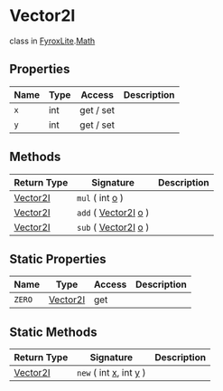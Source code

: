 # Vector2I
class in [FyroxLite](../../scripting_api.md).[Math](../Math.md)

## Properties
| Name | Type | Access | Description |
|---|---|---|---|
| `x` | int | get / set |  |
| `y` | int | get / set |  |

## Methods
| Return Type | Signature | Description |
|---|---|---|
| [Vector2I](../Math/Vector2I.md) | `mul` ( int <ins>o</ins> ) |  |
| [Vector2I](../Math/Vector2I.md) | `add` ( [Vector2I](../Math/Vector2I.md) <ins>o</ins> ) |  |
| [Vector2I](../Math/Vector2I.md) | `sub` ( [Vector2I](../Math/Vector2I.md) <ins>o</ins> ) |  |

## Static Properties
| Name | Type | Access | Description |
|---|---|---|---|
| `ZERO` | [Vector2I](../Math/Vector2I.md) | get |  |

## Static Methods
| Return Type | Signature | Description |
|---|---|---|
| [Vector2I](../Math/Vector2I.md) | `new` ( int <ins>x</ins>, int <ins>y</ins> ) |  |


